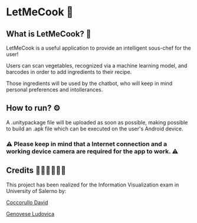 # LetMeCook 🍕

## What is LetMeCook? 🤔

LetMeCook is a useful application to provide an intelligent sous-chef for the user!

Users can scan vegetables, recognized via a machine learning model, and barcodes in order to add ingredients to their recipe.

Those ingredients will be used by the chatbot, who will keep in mind personal preferences and intollerances.  

## How to run? ⚙️

A .unitypackage file will be uploaded as soon as possible, making possible to build an .apk file which can be executed on the user's Android device.

### ⚠️ Please keep in mind that a Internet connection and a working device camera are required for the app to work. ⚠️

## Credits 👨🏻‍👦🏻‍👦🏻

This project has been realized for the Information Visualization exam in University of Salerno by:

[Coccorullo David](https://github.com/davidcocc)

[Genovese Ludovica](https://github.com/ludovic4g)
